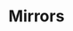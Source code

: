 ---
title: Mirrors
links:
  - title: Cloudflare Workers Mirror
    description: Mirror dari situs utama yang disediakan melalui Cloudflare Workers.
    website: https://mirror.syafa.tech
    image: https://workers.cloudflare.com/resources/logo/logo.svg
menu:
    main: 
        weight: 4
        params:
            icon: perspective

comments: false
---
